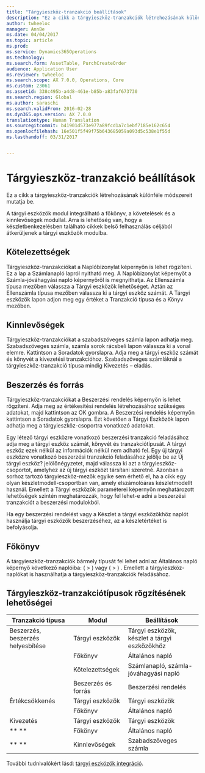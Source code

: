 ```yaml
---
title: "Tárgyieszköz-tranzakció beállítások"
description: "Ez a cikk a tárgyieszköz-tranzakciók létrehozásának különféle módszereit mutatja be."
author: twheeloc
manager: AnnBe
ms.date: 04/04/2017
ms.topic: article
ms.prod: 
ms.service: Dynamics365Operations
ms.technology: 
ms.search.form: AssetTable, PurchCreateOrder
audience: Application User
ms.reviewer: twheeloc
ms.search.scope: AX 7.0.0, Operations, Core
ms.custom: 23061
ms.assetid: 338c495b-a4d8-461e-b85b-a83faf673730
ms.search.region: Global
ms.author: saraschi
ms.search.validFrom: 2016-02-28
ms.dyn365.ops.version: AX 7.0.0
translationtype: Human Translation
ms.sourcegitcommit: b41901d573e977a89fcd1a7c1ebf7185e162c654
ms.openlocfilehash: 16e501f5f49f75b643685059a093d5c538e1f55d
ms.lasthandoff: 03/31/2017


---
```


# <a name="fixed-asset-transaction-options"></a>Tárgyieszköz-tranzakció beállítások

Ez a cikk a tárgyieszköz-tranzakciók létrehozásának különféle módszereit mutatja be.

A tárgyi eszközök modul integrálható a főkönyv, a követelések és a kinnlevőségek modullal. Arra is lehetőség van, hogy a készletbenkezelésben található cikkek belső felhasználás céljából átkerüljenek a tárgyi eszközök modulba.

## <a name="accounts-payable"></a>Kötelezettségek
Tárgyieszköz-tranzakciókat a Naplóbizonylat képernyőn is lehet rögzíteni. Ez a lap a Számlanapló lapról nyitható meg. A Naplóbizonylat képernyőt a Számla-jóváhagyási napló képernyőről is megnyithatja. Az Ellenszámla típusa mezőben válassza a Tárgyi eszközök lehetőséget. Aztán az Ellenszámla típusa mezőben válassza ki a tárgyi eszköz számát. A Tárgyi eszközök lapon adjon meg egy értéket a Tranzakció típusa és a Könyv mezőben.

## <a name="accounts-receivable"></a>Kinnlevőségek
Tárgyieszköz-tranzakciókat a szabadszöveges számla lapon adhatja meg.  Szabadszöveges számla, számla sorok rácsbeli lapon válassza ki a vonal elemre. Kattintson a Soradatok gyorslapra. Adja meg a tárgyi eszköz számát és könyvét a kivezetési tranzakcióhoz. Szabadszöveges számláknál a tárgyieszköz-tranzakció típusa mindig Kivezetés – eladás.

## <a name="procurement-and-sourcing"></a>Beszerzés és forrás
Tárgyieszköz-tranzakciókat a Beszerzési rendelés képernyőn is lehet rögzíteni. Adja meg az értékesítési rendelés létrehozásához szükséges adatokat, majd kattintson az OK gombra. A Beszerzési rendelés képernyőn kattintson a Soradatok gyorslapra. Ezt követően a Tárgyi Eszközök lapon adhatja meg a tárgyieszköz-csoportra vonatkozó adatokat. 

Egy létező tárgyi eszközre vonatkozó beszerzési tranzakció feladásához adja meg a tárgyi eszköz számát, könyvét és tranzakciótípusát. A tárgyi eszköz ezek nélkül az információk nélkül nem adható fel. Egy új tárgyi eszközre vonatkozó beszerzési tranzakció feladásához jelölje be az Új tárgyi eszköz? jelölőnégyzetet, majd válassza ki azt a tárgyieszköz-csoportot, amelyhez az új tárgyi eszközt társítani szeretné. Azonban a sorhoz tartozó tárgyieszköz-mezők egyike sem érhető el, ha a cikk egy olyan készletmodell-csoportban van, amely elszámolóáras készletmodellt használ. Emellett a Tárgyi eszközök paraméterei képernyőn meghatározott lehetőségek szintén meghatározzák, hogy fel lehet-e adni a beszerzési tranzakciót a beszerzési modulokból. 

Ha egy beszerzési rendelést vagy a Készlet a tárgyi eszközökhöz naplót használja tárgyi eszközök beszerzéséhez, az a készletértéket is befolyásolja.

## <a name="general-ledger"></a>Főkönyv
A tárgyieszköz-tranzakciók bármely típusát fel lehet adni az Általános napló képernyő következő naplóiba: ( > ) vagy ( > ) . Emellett a tárgyieszköz-naplókat is használhatja a tárgyieszköz-tranzakciók feladásához.

## <a name="options-for-entering-fixed-asset-transaction-types"></a>Tárgyieszköz-tranzakciótípusok rögzítésének lehetőségei


| Tranzakció típusa                    | Modul                   | Beállítások                                   |
|-------------------------------------|--------------------------|-------------------------------------------|
| Beszerzés, beszerzés helyesbítése | Tárgyi eszközök             | Tárgyi eszközök, készlet a tárgyi eszközökhöz   |
|                                     | Főkönyv           | Általános napló                           |
|                                     | Kötelezettségek         | Számlanapló, számla-jóváhagyási napló |
|                                     | Beszerzés és forrás | Beszerzési rendelés                            |
| Értékcsökkenés                        | Tárgyi eszközök             | Tárgyi eszközök                              |
|                                     | Főkönyv           | Általános napló                           |
| Kivezetés                            | Tárgyi eszközök             | Tárgyi eszközök                              |
| ** **                               | Főkönyv           | Általános napló                           |
| ** **                               | Kinnlevőségek      | Szabadszöveges számla                         |



További tudnivalókért lásd: [tárgyi eszközök integráció](fixed-asset-integration.md).



